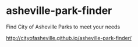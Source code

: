 asheville-park-finder
=====================

Find City of Asheville Parks to meet your needs


http://cityofasheville.github.io/asheville-park-finder/
